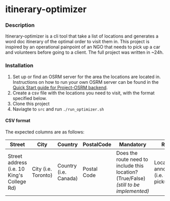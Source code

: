 # itinerary-optimizer

### Description
Itinerary-optimizer is a cli tool that take a list of locations and generates a word doc itinerary of the optimal order to visit them in.
This project is inspired by an operational painpoint of an NGO that needs to pick up a car and volunteers before going to a client. The full project was written in ~24h.

### Installation
1. Set up or find an OSRM server for the area the locations are located in. Instructions on how to run your own OSRM server can be found in the [Quick Start guide for Project-OSRM backend](https://github.com/Project-OSRM/osrm-backend). 
2. Create a csv file with the locations you need to visit, with the format specified below.  
3. Clone this project
4. Naviagte to `src` and run `./run_optimizer.sh`

#### CSV format
The expected columns are as follows:

Street | City | Country | PostalCode | Mandatory | Role | RouteRestriction | nearestIntersection
--- | --- | --- | --- |--- |--- |--- |---
Street address (i.e. 10 King's College Rd) | City (i.e. Toronto) | Country (i.e. Canada) | Postal Code |  Does the route need to include this location? (True/False) *(still to be implemented)* | Location annotation (i.e. car pickup) | (start) if starting point | Closest major intersection *(still to be implemented)*